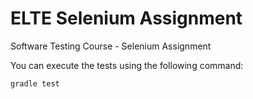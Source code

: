 # ELTE Selenium Assignment

Software Testing Course - Selenium Assignment

You can execute the tests using the following command:

```
gradle test
```